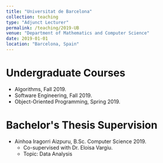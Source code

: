 ```yaml
---
title: "Universitat de Barcelona"
collection: teaching
type: "Adjunct Lecturer"
permalink: /teaching/2019-UB
venue: "Department of Mathematics and Computer Science"
date: 2019-01-01
location: "Barcelona, Spain"
---
```


Undergraduate Courses 
===

* Algorithms, Fall 2019. 
* Software Engineering, Fall 2019.
* Object-Oriented Programming, Spring 2019.

Bachelor's Thesis Supervision
===

* Ainhoa Iragorri Aizpuru, B.Sc. Computer Science 2019. 
    * Co-supervised with Dr. Eloisa Vargiu.
    * Topic: Data Analysis
